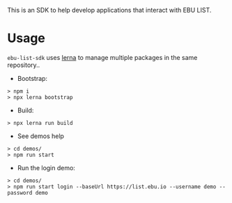 This is an SDK to help develop applications that interact with EBU LIST.

# Usage

`ebu-list-sdk` uses [lerna](https://github.com/lerna/lerna) to manage multiple packages in the same repository..

- Bootstrap:

```
> npm i
> npx lerna bootstrap
```

- Build:

```
> npx lerna run build
```

- See demos help

```
> cd demos/
> npm run start
```

- Run the login demo:

```
> cd demos/
> npm run start login --baseUrl https://list.ebu.io --username demo --password demo
```
